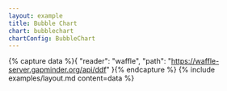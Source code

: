 ```yaml
---
layout: example
title: Bubble Chart
chart: bubblechart
chartConfig: BubbleChart
---
```


{% capture data %}{
  "reader": "waffle",
  "path": "https://waffle-server.gapminder.org/api/ddf"
}{% endcapture %}
{% include examples/layout.md content=data %}